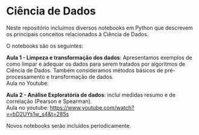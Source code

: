 # Ciência de Dados

Neste repositório incluímos diversos notebooks em Python que descrevem os principais conceitos relacionados à Ciência de Dados.

O notebooks são os seguintes:

**Aula 1 - Limpeza e transformação dos dados**: Apresentamos exemplos de como limpar e adequar os dados para serem tratados por algoritmos de Ciência de Dados. Também consideramos métodos básicos de pré-processamento e transformação de dados.<br>
Aula no Youtube: 

**Aula 2 - Análise Exploratória de dados**: incluí medidas resumo e de correlação (Pearson e Spearman).<br>
Aula no youtube: https://www.youtube.com/watch?v=bD2UYs1w_s4&t=285s


Novos notebooks serão incluídos periodicamente.
